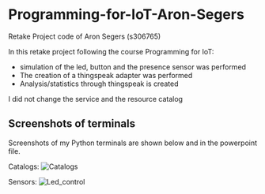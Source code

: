 # Programming-for-IoT-Aron-Segers
Retake Project code of Aron Segers (s306765)

In this retake project following the course Programming for IoT:
- simulation of the led, button and the presence sensor was performed
- The creation of a thingspeak adapter was performed
- Analysis/statistics through thingspeak is created

I did not change the service and the resource catalog

## Screenshots of terminals

Screenshots of my Python terminals are shown below and in the powerpoint file.

Catalogs:
![Catalogs](https://github.com/Ar149on/Programming-for-IoT-Aron-Segers/assets/137393414/ca22ac97-52f1-4ad6-bb17-2cd28862c951)

Sensors:
![Led_control](https://github.com/Ar149on/Programming-for-IoT-Aron-Segers/assets/137393414/7f8b45a5-ca9c-4ff0-b390-42453ef416c1)


